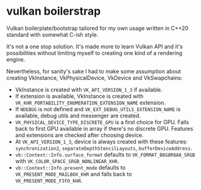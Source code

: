 # vulkan boilerstrap

Vulkan boilerplate/bootstrap tailored for my own usage written in C++20 standard with somewhat C-ish style.

It's not a one stop solution. It's made more to learn Vulkan API and it's possibilities without limiting myself to creating one kind of a rendering engine.

Nevertheless, for sanity's sake I had to make some assumption about creating VkInstance, VkPhysicalDevice, VkDevice and VkSwapchains:
- VkInstance is created with `VK_API_VERSION_1_3` if available.
- If extension is available, VkInstance is created with `VK_KHR_PORTABILITY_ENUMERATION_EXTENSION_NAME` extension.
- If `NDEBUG` is not defined and `VK_EXT_DEBUG_UTILS_EXTENSION_NAME` is available, debug utils and messenger are created.
- `VK_PHYSICAL_DEVICE_TYPE_DISCRETE_GPU` is a first choice for GPU. Falls back to first GPU available in array if there's no discrete GPU. Features and extensions are checked after choosing device.
- At `VK_API_VERSION_1_3`, device is always created with these features: `synchronization2`, `separateDepthStencilLayouts`, `bufferDeviceAddress`.
- `vb::Context::Info.surface_format` defaults to `VK_FORMAT_B8G8R8A8_SRGB` with `VK_COLOR_SPACE_SRGB_NONLINEAR_KHR`.
- `vb::Context::Info.present_mode` defaults to `VK_PRESENT_MODE_MAILBOX_KHR` and falls back to `VK_PRESENT_MODE_FIFO_KHR`.
